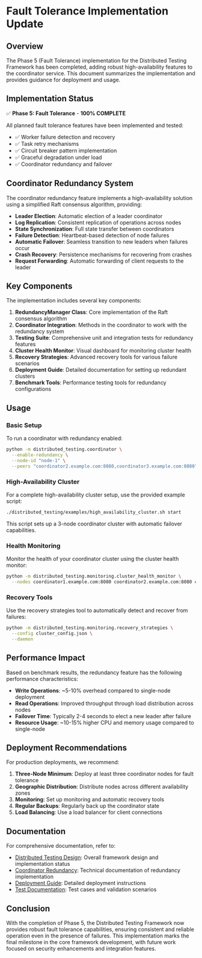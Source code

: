 # Fault Tolerance Implementation Update

## Overview

The Phase 5 (Fault Tolerance) implementation for the Distributed Testing Framework has been completed, adding robust high-availability features to the coordinator service. This document summarizes the implementation and provides guidance for deployment and usage.

## Implementation Status

✅ **Phase 5: Fault Tolerance** - **100% COMPLETE**

All planned fault tolerance features have been implemented and tested:

- ✅ Worker failure detection and recovery
- ✅ Task retry mechanisms
- ✅ Circuit breaker pattern implementation
- ✅ Graceful degradation under load
- ✅ Coordinator redundancy and failover

## Coordinator Redundancy System

The coordinator redundancy feature implements a high-availability solution using a simplified Raft consensus algorithm, providing:

- **Leader Election**: Automatic election of a leader coordinator
- **Log Replication**: Consistent replication of operations across nodes
- **State Synchronization**: Full state transfer between coordinators
- **Failure Detection**: Heartbeat-based detection of node failures
- **Automatic Failover**: Seamless transition to new leaders when failures occur
- **Crash Recovery**: Persistence mechanisms for recovering from crashes
- **Request Forwarding**: Automatic forwarding of client requests to the leader

## Key Components

The implementation includes several key components:

1. **RedundancyManager Class**: Core implementation of the Raft consensus algorithm
2. **Coordinator Integration**: Methods in the coordinator to work with the redundancy system
3. **Testing Suite**: Comprehensive unit and integration tests for redundancy features
4. **Cluster Health Monitor**: Visual dashboard for monitoring cluster health
5. **Recovery Strategies**: Advanced recovery tools for various failure scenarios
6. **Deployment Guide**: Detailed documentation for setting up redundant clusters
7. **Benchmark Tools**: Performance testing tools for redundancy configurations

## Usage

### Basic Setup

To run a coordinator with redundancy enabled:

```bash
python -m distributed_testing.coordinator \
  --enable-redundancy \
  --node-id "node-1" \
  --peers "coordinator2.example.com:8080,coordinator3.example.com:8080"
```

### High-Availability Cluster

For a complete high-availability cluster setup, use the provided example script:

```bash
./distributed_testing/examples/high_availability_cluster.sh start
```

This script sets up a 3-node coordinator cluster with automatic failover capabilities.

### Health Monitoring

Monitor the health of your coordinator cluster using the cluster health monitor:

```bash
python -m distributed_testing.monitoring.cluster_health_monitor \
  --nodes coordinator1.example.com:8080 coordinator2.example.com:8080 coordinator3.example.com:8080
```

### Recovery Tools

Use the recovery strategies tool to automatically detect and recover from failures:

```bash
python -m distributed_testing.monitoring.recovery_strategies \
  --config cluster_config.json \
  --daemon
```

## Performance Impact

Based on benchmark results, the redundancy feature has the following performance characteristics:

- **Write Operations**: ~5-10% overhead compared to single-node deployment
- **Read Operations**: Improved throughput through load distribution across nodes
- **Failover Time**: Typically 2-4 seconds to elect a new leader after failure
- **Resource Usage**: ~10-15% higher CPU and memory usage compared to single-node

## Deployment Recommendations

For production deployments, we recommend:

1. **Three-Node Minimum**: Deploy at least three coordinator nodes for fault tolerance
2. **Geographic Distribution**: Distribute nodes across different availability zones
3. **Monitoring**: Set up monitoring and automatic recovery tools
4. **Regular Backups**: Regularly back up the coordinator state
5. **Load Balancing**: Use a load balancer for client connections

## Documentation

For comprehensive documentation, refer to:

- [Distributed Testing Design](DISTRIBUTED_TESTING_DESIGN.md): Overall framework design and implementation status
- [Coordinator Redundancy](distributed_testing/docs/COORDINATOR_REDUNDANCY.md): Technical documentation of redundancy implementation
- [Deployment Guide](distributed_testing/docs/deployment_guide.md): Detailed deployment instructions
- [Test Documentation](distributed_testing/tests/): Test cases and validation scenarios

## Conclusion

With the completion of Phase 5, the Distributed Testing Framework now provides robust fault tolerance capabilities, ensuring consistent and reliable operation even in the presence of failures. This implementation marks the final milestone in the core framework development, with future work focused on security enhancements and integration features.
